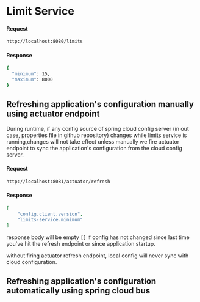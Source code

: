 # Limit Service

#### Request
```bash
http://localhost:8080/limits
```

#### Response
```bash
{
  "minimum": 15,
  "maximum": 8000
}
```

## Refreshing application's configuration manually using actuator endpoint

During runtime, if any config source of spring cloud config server (in out case, properties file in github repository)
changes while limits service is running,changes will not take effect unless manually we fire actuator endpoint to sync
the application's configuration from the cloud config server.

#### Request
```bash
http://localhost:8081/actuator/refresh
```

#### Response
```json
[
    "config.client.version",
    "limits-service.minimum"
]
```
response body will be empty `[]` if  config has not changed since last time you've hit the refresh endpoint or since application startup.

without firing actuator refresh endpoint, local config will never sync with cloud configuration.

## Refreshing application's configuration automatically using spring cloud bus
